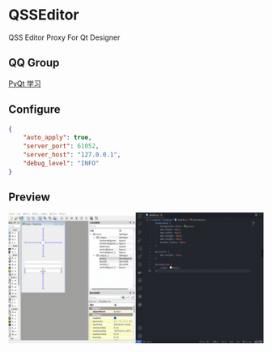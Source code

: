 # QSSEditor

QSS Editor Proxy For Qt Designer

## QQ Group

[PyQt 学习](https://jq.qq.com/?_wv=1027&k=5QVVEdF)

## Configure

```json
{
    "auto_apply": true,
    "server_port": 61052,
    "server_host": "127.0.0.1",
    "debug_level": "INFO"
}
```

## Preview

![QSSEditor](https://github.com/PyQt5/QSSEditor/raw/main/QSSEditor.gif)